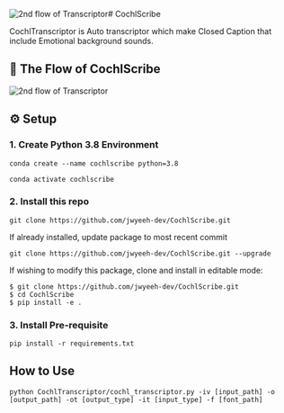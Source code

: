 ![2nd flow of Transcriptor](https://github.com/jwyeeh-dev/CochlScribe/assets/99489807/c8cb85f3-4be9-4c37-84d2-da2fa3b0e0b3)# CochlScribe

CochlTranscriptor is Auto transcriptor which make Closed Caption that include Emotional background sounds.

## 🦾 The Flow of CochlScribe

![2nd flow of Transcriptor](https://github.com/jwyeeh-dev/CochlScribe/assets/99489807/bea6fe03-787d-4ed9-a259-451766d57217)



## ⚙️ Setup

### 1. Create Python 3.8 Environment

`conda create --name cochlscribe python=3.8`

`conda activate cochlscribe`

### 2. Install this repo

`git clone https://github.com/jwyeeh-dev/CochlScribe.git`

If already installed, update package to most recent commit

`git clone https://github.com/jwyeeh-dev/CochlScribe.git --upgrade`

If wishing to modify this package, clone and install in editable mode:

```
$ git clone https://github.com/jwyeeh-dev/CochlScribe.git
$ cd CochlScribe
$ pip install -e .
```

### 3. Install Pre-requisite

`pip install -r requirements.txt`



## How to Use

```
python CochlTranscriptor/cochl_transcriptor.py -iv [input_path] -o [output_path] -ot [output_type] -it [input_type] -f [font_path]
```
